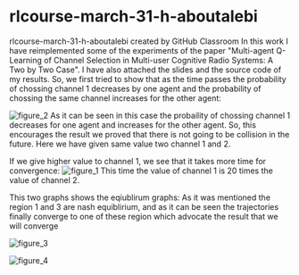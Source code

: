 # rlcourse-march-31-h-aboutalebi
rlcourse-march-31-h-aboutalebi created by GitHub Classroom
In this work I have reimplemented some of the experiments of the paper "Multi-agent Q-Learning of Channel Selection in Multi-user Cognitive Radio Systems:
A Two by Two Case". I have also attached the slides and the source code of my results.
So, we first tried to show that as the time passes the probability of chossing channel 1 decreases by one agent and the probability of chossing the same channel increases for the other agent:

![figure_2](https://cloud.githubusercontent.com/assets/5707322/24586951/6214cd8c-177a-11e7-9362-5b9703fc0fe2.png)
As it can be seen in this case the probaility of chossing channel 1 decreases for one agent and increases for the other agent. So, this encourages the result we proved that there is not going to be collision in the future. Here we have given same value two channel 1 and 2.

If we give higher value to channel 1, we see that it takes more time for convergence:
![figure_1](https://cloud.githubusercontent.com/assets/5707322/24586943/3fc2a380-177a-11e7-98d6-29e50520af6e.png)
This time the value of channel 1 is 20 times the value of channel 2.

This two graphs shows the eqiublirum graphs:
As it was mentioned the region 1 and 3 are nash equiblirium, and as it can be seen the trajectories finally converge to one of these region which advocate the result that we will converge


![figure_3](https://cloud.githubusercontent.com/assets/5707322/24586982/18a6c3c0-177b-11e7-8d1a-45a5b1c30924.png)

![figure_4](https://cloud.githubusercontent.com/assets/5707322/24586985/21510396-177b-11e7-8695-7924f6e5fe42.png)
